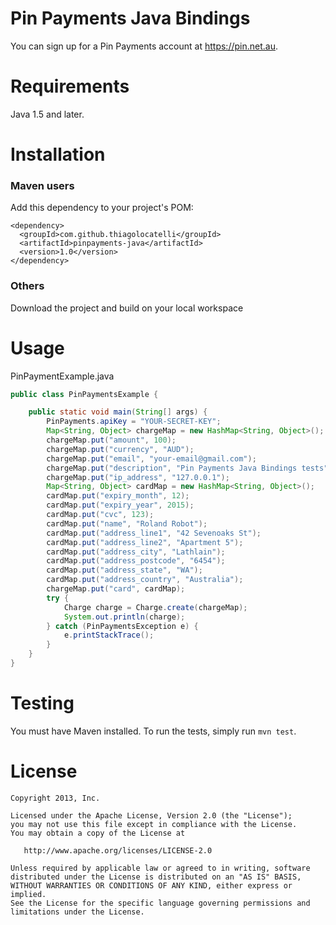# Pin Payments Java Bindings

You can sign up for a Pin Payments account at https://pin.net.au.

Requirements
============

Java 1.5 and later.

Installation
============

### Maven users

Add this dependency to your project's POM:

    <dependency>
      <groupId>com.github.thiagolocatelli</groupId>
      <artifactId>pinpayments-java</artifactId>
      <version>1.0</version>
    </dependency>
    
### Others

Download the project and build on your local workspace

Usage
=====

PinPaymentExample.java

```JAVA    
public class PinPaymentsExample {

    public static void main(String[] args) {
        PinPayments.apiKey = "YOUR-SECRET-KEY";
        Map<String, Object> chargeMap = new HashMap<String, Object>();
        chargeMap.put("amount", 100);
        chargeMap.put("currency", "AUD");
        chargeMap.put("email", "your-email@gmail.com");
        chargeMap.put("description", "Pin Payments Java Bindings tests");
        chargeMap.put("ip_address", "127.0.0.1");
        Map<String, Object> cardMap = new HashMap<String, Object>();
        cardMap.put("expiry_month", 12);
        cardMap.put("expiry_year", 2015);
        cardMap.put("cvc", 123);
        cardMap.put("name", "Roland Robot");
        cardMap.put("address_line1", "42 Sevenoaks St");
        cardMap.put("address_line2", "Apartment 5");
        cardMap.put("address_city", "Lathlain");
        cardMap.put("address_postcode", "6454");
        cardMap.put("address_state", "WA");
        cardMap.put("address_country", "Australia");
        chargeMap.put("card", cardMap);
        try {
            Charge charge = Charge.create(chargeMap);
            System.out.println(charge);
        } catch (PinPaymentsException e) {
            e.printStackTrace();
        }
    }
}
```

Testing
=======

You must have Maven installed. To run the tests, simply run `mvn test`.


License
=======

    Copyright 2013, Inc.

    Licensed under the Apache License, Version 2.0 (the "License");
    you may not use this file except in compliance with the License.
    You may obtain a copy of the License at

       http://www.apache.org/licenses/LICENSE-2.0

    Unless required by applicable law or agreed to in writing, software
    distributed under the License is distributed on an "AS IS" BASIS,
    WITHOUT WARRANTIES OR CONDITIONS OF ANY KIND, either express or implied.
    See the License for the specific language governing permissions and
    limitations under the License.


